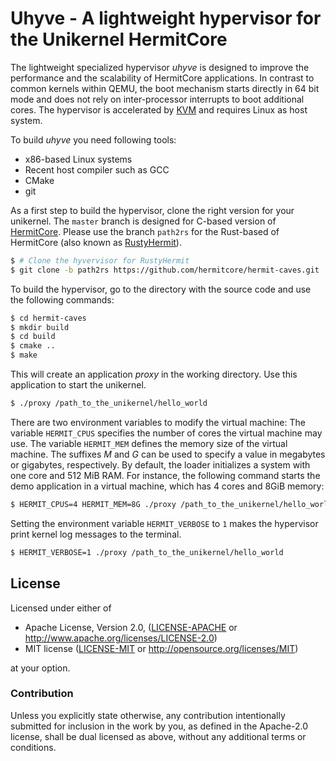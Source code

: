 # Uhyve - A lightweight hypervisor for the Unikernel HermitCore

The lightweight specialized hypervisor *uhyve* is designed to improve the performance and the scalability of HermitCore applications.
In contrast to common kernels within QEMU, the boot mechanism starts directly in 64 bit mode and does not rely on inter-processor interrupts to boot additional cores.
The hypervisor is accelerated by [KVM](https://www.linux-kvm.org/) and requires Linux as host system.

To build *uhyve* you need following tools:

* x86-based Linux systems
* Recent host compiler such as GCC
* CMake	
* git

As a first step to build the hypervisor, clone the right version for your unikernel.
The `master` branch is designed for C-based version of [HermitCore](https://github.com/hermitcore/libhermit).
Please use the branch `path2rs` for the Rust-based of HermitCore (also known as [RustyHermit](https://github.com/hermitcore/libhermit-rs)). 

```sh
$ # Clone the hyvervisor for RustyHermit
$ git clone -b path2rs https://github.com/hermitcore/hermit-caves.git
```

To build the hypervisor, go to the directory with the source code and use the following commands:

```sh
$ cd hermit-caves
$ mkdir build
$ cd build
$ cmake ..
$ make
```
This will create an application *proxy* in the working directory.
Use this application to start the unikernel.

```sh
$ ./proxy /path_to_the_unikernel/hello_world
```

There are two environment variables to modify the virtual machine:
The variable `HERMIT_CPUS` specifies the number of cores the virtual machine may use.
The variable `HERMIT_MEM` defines the memory size of the virtual machine. The suffixes *M* and *G* can be used to specify a value in megabytes or gigabytes, respectively.
By default, the loader initializes a system with one core and 512 MiB RAM.
For instance, the following command starts the demo application in a virtual machine, which has 4 cores and 8GiB memory:

```bash
$ HERMIT_CPUS=4 HERMIT_MEM=8G ./proxy /path_to_the_unikernel/hello_world
```

Setting the environment variable `HERMIT_VERBOSE` to `1` makes the hypervisor print kernel log messages to the terminal.

```bash
$ HERMIT_VERBOSE=1 ./proxy /path_to_the_unikernel/hello_world
```

## License

Licensed under either of

 * Apache License, Version 2.0, ([LICENSE-APACHE](LICENSE-APACHE) or http://www.apache.org/licenses/LICENSE-2.0)
 * MIT license ([LICENSE-MIT](LICENSE-MIT) or http://opensource.org/licenses/MIT)

at your option.

### Contribution

Unless you explicitly state otherwise, any contribution intentionally submitted for inclusion in the work by you, as defined in the Apache-2.0 license, shall be dual licensed as above, without any additional terms or conditions.
